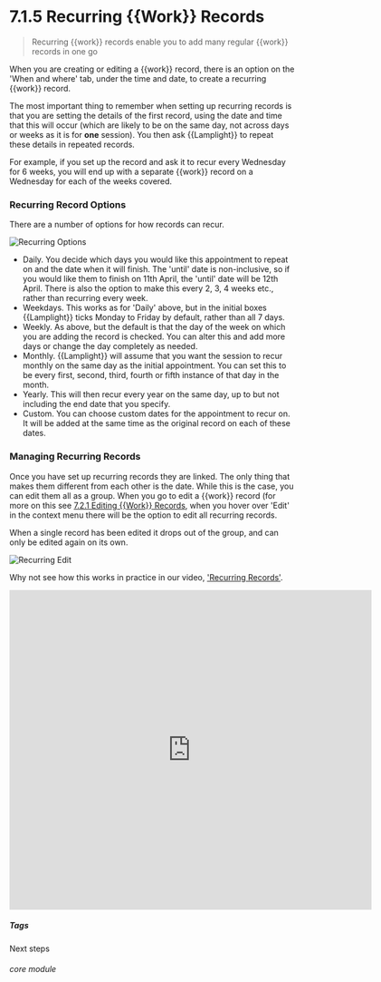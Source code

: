 # 7.1.5 <i class="fas fa-hammer"></i>  Recurring {{Work}} Records

> Recurring {{work}} records enable you to add many regular {{work}} records in one go



When you are creating or editing a {{work}} record, there is an option on the 'When and where' tab, under the time and date, to create a recurring {{work}} record.

The most important thing to remember when setting up recurring records is that you are setting the details of the first record, using the date and time that this will occur (which are likely to be on the same day, not across days or weeks as it is for **one** session). You then ask {{Lamplight}} to repeat these details in repeated records. 

For example, if you set up the record and ask it to recur every Wednesday for 6 weeks, you will end up with a separate {{work}} record on a Wednesday for each of the weeks covered. 

### Recurring Record Options

There are a number of options for how records can recur. 

![Recurring Options](7.1.5a.png)

-  Daily. You decide which days you would like this appointment to repeat on and the date when it will finish. The 'until' date is non-inclusive, so if you would like them to finish on 11th April, the 'until' date will be 12th April. There is also the option to make this every 2, 3, 4 weeks etc., rather than recurring every week.
- Weekdays. This works as for 'Daily' above, but in the initial boxes {{Lamplight}} ticks Monday to Friday by default, rather than all 7 days.
- Weekly. As above, but the default is that the day of the week on which you are adding the record is checked. You can alter this and add more days or change the day completely as needed. 
- Monthly. {{Lamplight}} will assume that you want the session to recur monthly on the same day as the initial appointment. You can set this to be every first, second, third, fourth or fifth instance of that day in the month.
- Yearly. This will then recur every year on the same day, up to but not including the end date that you specify. 
- Custom. You can choose custom dates for the appointment to recur on. It will be added at the same time as the original record on each of these dates. 

### Managing Recurring Records

Once you have set up recurring records they are linked. The only thing that makes them different from each other is the date. While this is the case, you can edit them all as a group. When you go to edit a {{work}} record (for more on this see [7.2.1 Editing {{Work}} Records](/help/index/p/7.2.1), when you hover over 'Edit' in the context menu there will be the option to edit all recurring records. 

When a single record has been edited it drops out of the group, and can only be edited again on its own. 

![Recurring Edit](219c.png) 

Why not see how this works in practice in our video, ['Recurring Records'](/help/index/p/51.4.3).

<iframe src="https://player.vimeo.com/video/279240685" width="640" height="564" frameborder="0" allow="autoplay; fullscreen" allowfullscreen></iframe>


##### Tags
Next steps

###### core module

